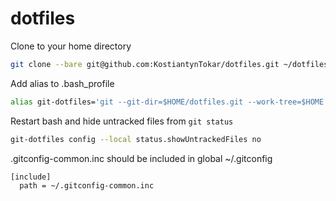 # dotfiles

Clone to your home directory
```bash
git clone --bare git@github.com:KostiantynTokar/dotfiles.git ~/dotfiles.git
```
Add alias to .bash_profile
```bash
alias git-dotfiles='git --git-dir=$HOME/dotfiles.git --work-tree=$HOME'
```
Restart bash and hide untracked files from `git status`
```bash
git-dotfiles config --local status.showUntrackedFiles no
```

.gitconfig-common.inc should be included in global ~/.gitconfig
```
[include]
  path = ~/.gitconfig-common.inc
```
